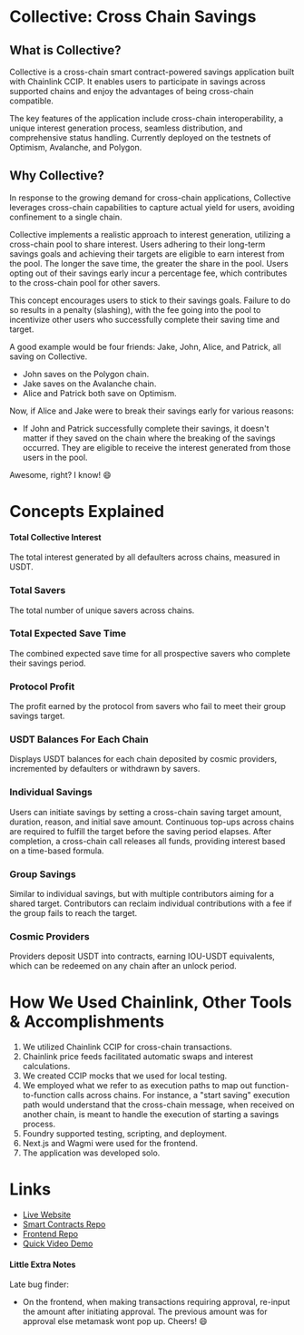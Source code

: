# Collective: Cross Chain Savings

## What is Collective?

Collective is a cross-chain smart contract-powered savings application built with Chainlink CCIP. It enables users to participate in savings across supported chains and enjoy the advantages of being cross-chain compatible.

The key features of the application include cross-chain interoperability, a unique interest generation process, seamless distribution, and comprehensive status handling. Currently deployed on the testnets of Optimism, Avalanche, and Polygon.

## Why Collective?

In response to the growing demand for cross-chain applications, Collective leverages cross-chain capabilities to capture actual yield for users, avoiding confinement to a single chain.

Collective implements a realistic approach to interest generation, utilizing a cross-chain pool to share interest. Users adhering to their long-term savings goals and achieving their targets are eligible to earn interest from the pool. The longer the save time, the greater the share in the pool. Users opting out of their savings early incur a percentage fee, which contributes to the cross-chain pool for other savers.

This concept encourages users to stick to their savings goals. Failure to do so results in a penalty (slashing), with the fee going into the pool to incentivize other users who successfully complete their saving time and target.

A good example would be four friends: Jake, John, Alice, and Patrick, all saving on Collective.

- John saves on the Polygon chain.
- Jake saves on the Avalanche chain.
- Alice and Patrick both save on Optimism.

Now, if Alice and Jake were to break their savings early for various reasons:

- If John and Patrick successfully complete their savings, it doesn't matter if they saved on the chain where the breaking of the savings occurred. They are eligible to receive the interest generated from those users in the pool.

Awesome, right? I know! 😄

# Concepts Explained

#### Total Collective Interest

The total interest generated by all defaulters across chains, measured in USDT.

### Total Savers

The total number of unique savers across chains.

### Total Expected Save Time

The combined expected save time for all prospective savers who complete their savings period.

### Protocol Profit

The profit earned by the protocol from savers who fail to meet their group savings target.

### USDT Balances For Each Chain

Displays USDT balances for each chain deposited by cosmic providers, incremented by defaulters or withdrawn by savers.

### Individual Savings

Users can initiate savings by setting a cross-chain saving target amount, duration, reason, and initial save amount. Continuous top-ups across chains are required to fulfill the target before the saving period elapses. After completion, a cross-chain call releases all funds, providing interest based on a time-based formula.

### Group Savings

Similar to individual savings, but with multiple contributors aiming for a shared target. Contributors can reclaim individual contributions with a fee if the group fails to reach the target.

### Cosmic Providers

Providers deposit USDT into contracts, earning IOU-USDT equivalents, which can be redeemed on any chain after an unlock period.

# How We Used Chainlink, Other Tools & Accomplishments

1. We utilized Chainlink CCIP for cross-chain transactions.
2. Chainlink price feeds facilitated automatic swaps and interest calculations.
3. We created CCIP mocks that we used for local testing.
4. We employed what we refer to as execution paths to map out function-to-function calls across chains. For instance, a "start saving" execution path would understand that the cross-chain message, when received on another chain, is meant to handle the execution of starting a savings process.
5. Foundry supported testing, scripting, and deployment.
6. Next.js and Wagmi were used for the frontend.
7. The application was developed solo.

# Links

- [Live Website](https://collective-frontend-4w6z.vercel.app/)
- [Smart Contracts Repo](https://github.com/franfran20/collective_contracts)
- [Frontend Repo](https://github.com/franfran20/collective_frontend)
- [Quick Video Demo](https://youtu.be/sXci_WZHPF0)

#### Little Extra Notes

Late bug finder:

- On the frontend, when making transactions requiring approval, re-input the amount after initiating approval. The previous amount was for approval else metamask wont pop up. Cheers! 😄
